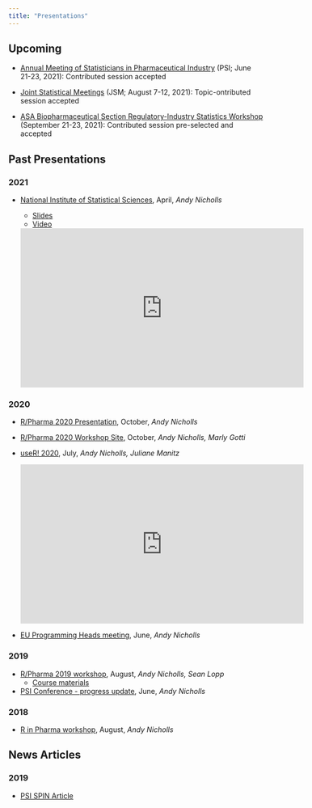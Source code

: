```yaml
---
title: "Presentations"
---
```


## Upcoming 

* [Annual Meeting of Statisticians in Pharmaceutical Industry](https://psiweb.org/conferences/about-the-conference) (PSI; June 21-23, 2021): Contributed session accepted

* [Joint Statistical Meetings](https://ww2.amstat.org/meetings/jsm/2021/) (JSM; August 7-12, 2021): Topic-ontributed session accepted

* [ASA Biopharmaceutical Section Regulatory-Industry Statistics Workshop](https://ww2.amstat.org/meetings/biop/2021/) (September 21-23, 2021): Contributed session pre-selected and accepted

## Past Presentations

### 2021

* [National Institute of Statistical Sciences](https://www.niss.org/news/niss-merck-meet-discusses-open-source-software-pharma), April, *Andy Nicholls*
    - [Slides](https://www.niss.org/file/niss202104andynichollspdf)
    - [Video](https://youtu.be/RkNtyBOkJk8)
    
    <iframe width="560" height="315" src="https://www.youtube.com/embed/RkNtyBOkJk8" title="YouTube video player" frameborder="0" allow="accelerometer; autoplay; clipboard-write; encrypted-media; gyroscope; picture-in-picture" allowfullscreen></iframe>


### 2020

* [R/Pharma 2020 Presentation](https://pharmar.github.io/rpharma2020_pres/), October, *Andy Nicholls*

* [R/Pharma 2020 Workshop Site](https://pharmar.github.io/rpharma2020/), October, *Andy Nicholls, Marly Gotti*

* [useR! 2020](https://youtu.be/WUVUjdqifJ8), July,  *Andy Nicholls, Juliane Manitz*

    <iframe width="560" height="315" src="https://www.youtube.com/embed/WUVUjdqifJ8" frameborder="0" allow="accelerometer; autoplay; encrypted-media; gyroscope; picture-in-picture" allowfullscreen></iframe>

* [EU Programming Heads meeting](/presentations/eu_prog_heads.pdf), June, *Andy Nicholls*

### 2019

* [R/Pharma 2019 workshop](/presentations/rpharma_2019.pdf), August, *Andy Nicholls, Sean Lopp*
    - [Course materials](https://github.com/pharmaR/rpharma2019)
* [PSI Conference - progress update](/presentations/validation_hub.pdf), June, *Andy Nicholls*

### 2018

* [R in Pharma workshop](/presentations/R_Validation_Workshop.pdf), August, *Andy Nicholls*

## News Articles

### 2019

* [PSI SPIN Article](/presentations/spin_r_validation.pdf)